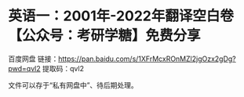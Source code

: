 # 英语一：2001年-2022年翻译空白卷【公众号：考研学糖】免费分享

百度网盘
链接：https://pan.baidu.com/s/1XFrMcxROnMZl2jgOzx2gDg?pwd=qvl2 
提取码：qvl2

文件可以存于“私有网盘中”、待后期处理。
